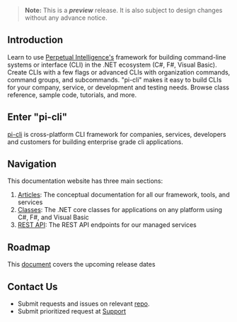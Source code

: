 > **Note:** This is a ***preview*** release. It is also subject to design changes without any advance notice.

## Introduction
Learn to use [Perpetual Intelligence's](https://perpetualintelligence.azurewebsites.net/) framework for building command-line systems or interface (CLI) in the .NET ecosystem (C#, F#, Visual Basic). Create CLIs with a few flags or advanced CLIs with organization commands, command groups, and subcommands. "pi-cli" makes it easy to build CLIs for your company, service, or development and testing needs. Browse class reference, sample code, tutorials, and more.

## Enter "pi-cli"
[pi-cli](articles/repos/cli/intro.md) is cross-platform CLI framework for companies, services, developers and customers for building enterprise grade cli applications.

## Navigation
This documentation website has three main sections:
1. [Articles](articles/intro.md): The conceptual documentation for all our framework, tools, and services
2. [Classes](api/index.md): The .NET core classes for applications on any platform using C#, F#, and Visual Basic
3. [REST API](rest/intro.md): The REST API endpoints for our managed services

## Roadmap
This [document](articles/roadmap.md) covers the upcoming release dates

## Contact Us
* Submit requests and issues on relevant [repo](articles/repos/intro.md).
* Submit prioritized request at [Support](https://perpetualintelligence.azurewebsites.net/support)


